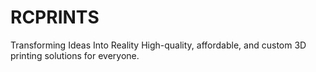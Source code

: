 # RCPRINTS
Transforming Ideas Into Reality High-quality, affordable, and custom 3D printing solutions for everyone.
